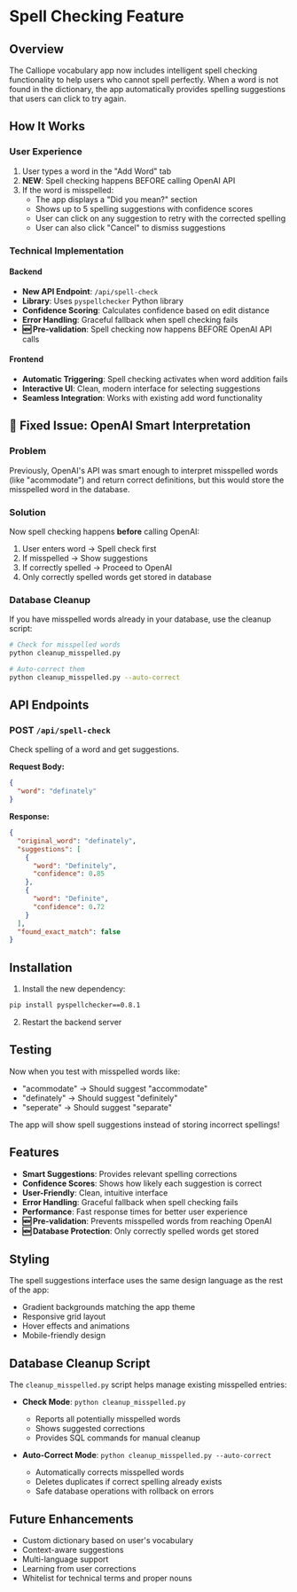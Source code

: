 # Spell Checking Feature

## Overview

The Calliope vocabulary app now includes intelligent spell checking functionality to help users who cannot spell perfectly. When a word is not found in the dictionary, the app automatically provides spelling suggestions that users can click to try again.

## How It Works

### User Experience
1. User types a word in the "Add Word" tab
2. **NEW**: Spell checking happens BEFORE calling OpenAI API
3. If the word is misspelled:
   - The app displays a "Did you mean?" section
   - Shows up to 5 spelling suggestions with confidence scores
   - User can click on any suggestion to retry with the corrected spelling
   - User can also click "Cancel" to dismiss suggestions

### Technical Implementation

#### Backend
- **New API Endpoint**: `/api/spell-check`
- **Library**: Uses `pyspellchecker` Python library
- **Confidence Scoring**: Calculates confidence based on edit distance
- **Error Handling**: Graceful fallback when spell checking fails
- **🆕 Pre-validation**: Spell checking now happens BEFORE OpenAI API calls

#### Frontend
- **Automatic Triggering**: Spell checking activates when word addition fails
- **Interactive UI**: Clean, modern interface for selecting suggestions
- **Seamless Integration**: Works with existing add word functionality

## 🔧 **Fixed Issue: OpenAI Smart Interpretation**

### Problem
Previously, OpenAI's API was smart enough to interpret misspelled words (like "acommodate") and return correct definitions, but this would store the misspelled word in the database.

### Solution
Now spell checking happens **before** calling OpenAI:
1. User enters word → Spell check first
2. If misspelled → Show suggestions
3. If correctly spelled → Proceed to OpenAI
4. Only correctly spelled words get stored in database

### Database Cleanup
If you have misspelled words already in your database, use the cleanup script:

```bash
# Check for misspelled words
python cleanup_misspelled.py

# Auto-correct them
python cleanup_misspelled.py --auto-correct
```

## API Endpoints

### POST `/api/spell-check`
Check spelling of a word and get suggestions.

**Request Body:**
```json
{
  "word": "definately"
}
```

**Response:**
```json
{
  "original_word": "definately",
  "suggestions": [
    {
      "word": "Definitely",
      "confidence": 0.85
    },
    {
      "word": "Definite",
      "confidence": 0.72
    }
  ],
  "found_exact_match": false
}
```

## Installation

1. Install the new dependency:
```bash
pip install pyspellchecker==0.8.1
```

2. Restart the backend server

## Testing

Now when you test with misspelled words like:
- "acommodate" → Should suggest "accommodate"
- "definately" → Should suggest "definitely"
- "seperate" → Should suggest "separate"

The app will show spell suggestions instead of storing incorrect spellings!

## Features

- **Smart Suggestions**: Provides relevant spelling corrections
- **Confidence Scores**: Shows how likely each suggestion is correct
- **User-Friendly**: Clean, intuitive interface
- **Error Handling**: Graceful fallback when spell checking fails
- **Performance**: Fast response times for better user experience
- **🆕 Pre-validation**: Prevents misspelled words from reaching OpenAI
- **🆕 Database Protection**: Only correctly spelled words get stored

## Styling

The spell suggestions interface uses the same design language as the rest of the app:
- Gradient backgrounds matching the app theme
- Responsive grid layout
- Hover effects and animations
- Mobile-friendly design

## Database Cleanup Script

The `cleanup_misspelled.py` script helps manage existing misspelled entries:

- **Check Mode**: `python cleanup_misspelled.py`
  - Reports all potentially misspelled words
  - Shows suggested corrections
  - Provides SQL commands for manual cleanup

- **Auto-Correct Mode**: `python cleanup_misspelled.py --auto-correct`
  - Automatically corrects misspelled words
  - Deletes duplicates if correct spelling already exists
  - Safe database operations with rollback on errors

## Future Enhancements

- Custom dictionary based on user's vocabulary
- Context-aware suggestions
- Multi-language support
- Learning from user corrections
- Whitelist for technical terms and proper nouns 